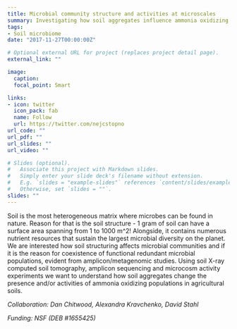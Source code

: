 ```yaml
---
title: Microbial community structure and activities at microscales
summary: Investigating how soil aggregates influence ammonia oxidizing community composition, diversity and activity.
tags:
- Soil microbiome
date: "2017-11-27T00:00:00Z"

# Optional external URL for project (replaces project detail page).
external_link: ""

image:
  caption: 
  focal_point: Smart

links:
- icon: twitter
  icon_pack: fab
  name: Follow
  url: https://twitter.com/nejcstopno
url_code: ""
url_pdf: ""
url_slides: ""
url_video: ""

# Slides (optional).
#   Associate this project with Markdown slides.
#   Simply enter your slide deck's filename without extension.
#   E.g. `slides = "example-slides"` references `content/slides/example-slides.md`.
#   Otherwise, set `slides = ""`.
slides: ""
---
```


Soil is the most heterogeneous matrix where microbes can be found in nature. Reason for that is the soil structure - 1 gram of soil can have a surface area spanning from 1 to 1000 m^2! Alongside, it contains numerous nutrient resources that sustain the largest microbial diversity on the planet. We are interested how soil structuring affects  microbial communities and if it is the reason for coexistence of functional redundant microbial populations, evident from amplicon/metagenomic studies. Using soil X-ray computed soil tomography, amplicon sequencing and microcosm activity experiments we want to understand how soil aggregates change the presence and/or activities of ammonia oxidizing populations in agricultural soils.

_Collaboration: Dan Chitwood, Alexandra Kravchenko, David Stahl_

_Funding: NSF (DEB #1655425)_
